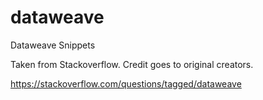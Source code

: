# dataweave
Dataweave Snippets

Taken from Stackoverflow. Credit goes to original creators.

https://stackoverflow.com/questions/tagged/dataweave
